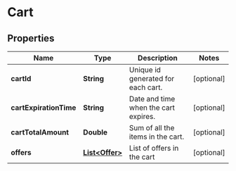 
# Cart

## Properties
Name | Type | Description | Notes
------------ | ------------- | ------------- | -------------
**cartId** | **String** | Unique id generated for each cart. |  [optional]
**cartExpirationTime** | **String** | Date and time when the cart expires. |  [optional]
**cartTotalAmount** | **Double** | Sum of all the items in the cart. |  [optional]
**offers** | [**List&lt;Offer&gt;**](Offer.md) | List of offers in the cart |  [optional]




